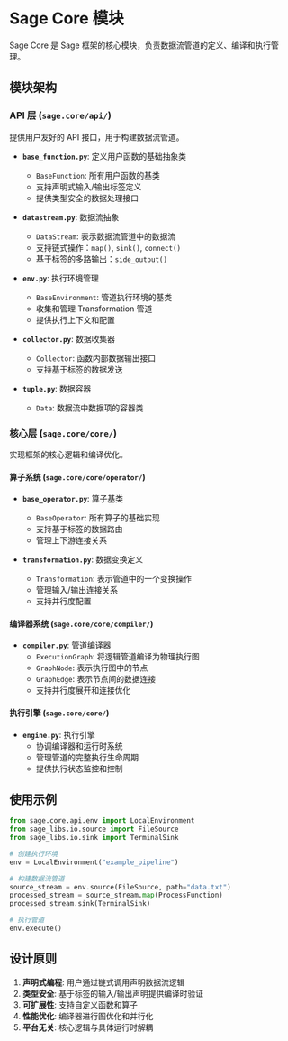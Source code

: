 # Sage Core 模块

Sage Core 是 Sage 框架的核心模块，负责数据流管道的定义、编译和执行管理。

## 模块架构

### API 层 (`sage.core/api/`)
提供用户友好的 API 接口，用于构建数据流管道。

- **`base_function.py`**: 定义用户函数的基础抽象类
  - `BaseFunction`: 所有用户函数的基类
  - 支持声明式输入/输出标签定义
  - 提供类型安全的数据处理接口

- **`datastream.py`**: 数据流抽象
  - `DataStream`: 表示数据流管道中的数据流
  - 支持链式操作：`map()`, `sink()`, `connect()`
  - 基于标签的多路输出：`side_output()`

- **`env.py`**: 执行环境管理
  - `BaseEnvironment`: 管道执行环境的基类
  - 收集和管理 Transformation 管道
  - 提供执行上下文和配置

- **`collector.py`**: 数据收集器
  - `Collector`: 函数内部数据输出接口
  - 支持基于标签的数据发送

- **`tuple.py`**: 数据容器
  - `Data`: 数据流中数据项的容器类

### 核心层 (`sage.core/core/`)
实现框架的核心逻辑和编译优化。

#### 算子系统 (`sage.core/core/operator/`)
- **`base_operator.py`**: 算子基类
  - `BaseOperator`: 所有算子的基础实现
  - 支持基于标签的数据路由
  - 管理上下游连接关系

- **`transformation.py`**: 数据变换定义
  - `Transformation`: 表示管道中的一个变换操作
  - 管理输入/输出连接关系
  - 支持并行度配置

#### 编译器系统 (`sage.core/core/compiler/`)
- **`compiler.py`**: 管道编译器
  - `ExecutionGraph`: 将逻辑管道编译为物理执行图
  - `GraphNode`: 表示执行图中的节点
  - `GraphEdge`: 表示节点间的数据连接
  - 支持并行度展开和连接优化

#### 执行引擎 (`sage.core/core/`)
- **`engine.py`**: 执行引擎
  - 协调编译器和运行时系统
  - 管理管道的完整执行生命周期
  - 提供执行状态监控和控制

## 使用示例

```python
from sage.core.api.env import LocalEnvironment
from sage_libs.io.source import FileSource
from sage_libs.io.sink import TerminalSink

# 创建执行环境
env = LocalEnvironment("example_pipeline")

# 构建数据流管道
source_stream = env.source(FileSource, path="data.txt")
processed_stream = source_stream.map(ProcessFunction)
processed_stream.sink(TerminalSink)

# 执行管道
env.execute()
```

## 设计原则

1. **声明式编程**: 用户通过链式调用声明数据流逻辑
2. **类型安全**: 基于标签的输入/输出声明提供编译时验证
3. **可扩展性**: 支持自定义函数和算子
4. **性能优化**: 编译器进行图优化和并行化
5. **平台无关**: 核心逻辑与具体运行时解耦